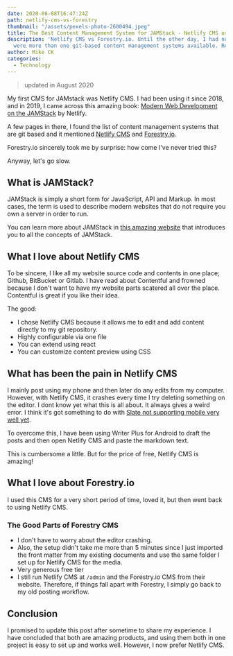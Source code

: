 ```yaml
---
date: 2020-08-08T16:47:24Z
path: netlify-cms-vs-forestry
thumbnail: "/assets/pexels-photo-2600494.jpeg"
title: The Best Content Management System for JAMStack - Netlify CMS or Forestry?
description: 'Netlify CMS vs Forestry.io. Until the other day, I had no idea there
  were more than one git-based content management systems available. Read more. '
author: Mike CK
categories:
  - Technology
---
```


> updated in August 2020

My first CMS for JAMstack was Netlify CMS. I had been using it since 2018, and in 2019, I came across this amazing book: [Modern Web Development on the JAMStack](https://www.netlify.com/oreilly-jamstack/) by Netlify.

A few pages in there, I found the list of content management systems that are git based and it mentioned [Netlify CMS](https://www.netlifycms.org/) and [Forestry.io](https://forestry.io).

Forestry.io sincerely took me by surprise: how come I've never tried this?

Anyway, let's go slow.

## What is JAMStack?

JAMStack is simply a short form for JavaScript, API and Markup. In most cases, the term is used to describe modern websites that do not require you own a server in order to run.

You can learn more about JAMStack in [this amazing website](https://jamstack.org) that introduces you to all the concepts of JAMStack.

## What I love about Netlify CMS

To be sincere, I like all my website source code and contents in one place; Github, BitBucket or Gitlab. I have read about Contentful and frowned because I don't want to have my website parts scatered all over the place. Contentful is great if you like their idea.

The good:

- I chose Netlify CMS because it allows me to edit and add content directly to my git repository.
- Highly configurable via one file
- You can extend using react
- You can customize content preview using CSS

## What has been the pain in Netlify CMS

I mainly post using my phone and then later do any edits from my computer. However, with Netlify CMS, it crashes every time I try deleting something on the editor. I dont know yet what this is all about. It always gives a weird error. I think it's got something to do with [Slate not supporting mobile very well yet](https://github.com/ianstormtaylor/slate/issues/2062).

To overcome this, I have been using Writer Plus for Android to draft the posts and then open Netlify CMS and paste the markdown text.

This is cumbersome a little. But for the price of free, Netlify CMS is amazing!

## What I love about Forestry.io

I used this CMS for a very short period of time, loved it, but then went back to using Netlify CMS.

### The Good Parts of Forestry CMS

- I don't have to worry about the editor crashing.
- Also, the setup didn't take me more than 5 minutes since I just  imported the front matter from my existing documents and use the same folder I set up for Netlify CMS for the media.
- Very generous free tier
- I still run Netlify CMS at `/admin`  and the Forestry.io CMS from their website. Therefore, if things fall apart with Forestry, I simply go back to my old posting workflow.

## Conclusion

I promised to update this post after sometime to share my experience. I have concluded that both are amazing products, and using them both in one project is easy to set up and works well. However, I now prefer Netlify CMS.

